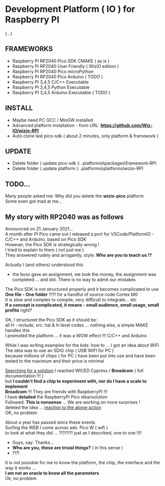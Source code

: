 # Development Platform ( IO ) for Raspberry PI

(...)

## FRAMEWORKS
* Raspberry PI RP2040 Pico SDK CMAKE ( as is )
* Raspberry PI RP2040 User Friendly ( WizIO edition )
* Raspberry PI RP2040 Pico microPython
* Raspberry PI RP2040 Pico Arduino ( TODO )
* Raspberry PI 3,4,5 C/C++ Executable
* Raspberry PI 3,4,5 Python Executable
* Raspberry PI 3,4,5 Arduino Executable ( TODO )

## INSТALL 
* Maybe need PC GCC / MinGW installed
* Advanced platform installation - from URL: **https://github.com/Wiz-IO/wizio-RPI**
* Auto clone last pico-sdk ( about 2 minutes, only platform & framework )

## UPDATE
* Delete folder ( update pico-sdk ): .platformio\packages\framework-RPI
* Delete folder ( update platform ): .platformio\platforms\wizio-RPI

## TODO...

Many people asked me: Why did you delete the **wizio-pico** platform<br>
Some even got mad at me...<br>
## My story with RP2040 was as follows
Announced on 21 January 2021...<br>
A month after PI Pico came out I released a port for VSCode/PlatformIO - C/C++ and Arduino, based on Pico SDK<br>
However, the Pico SDK is strategically wrong !<br>
I tried to explain to them ( not just me )<br>
They answered rudely and arrogantly, style: **Who are you to teach us !?**<br>

Аctually I (and others) understood this<br>
- the boss gave an assignment, we took the money, the assignment was completed ... and dot. There is no way to admit our mistakes


The Pico SDK is not structured properly and it becomes complicated to use<br>
**One file - One folder** ?!?! for a handful of source code Cortex M0<br>
It is slow and complex to compile, very difficult to integrate... etc<br>
**If a concept is complicated, it means - small audience, small usage, small profits** right?<br>

OK, I structured the Pico SDK as it should be: <br>
all H - include, src: hal & hi level codes ... nothing else, a simple MAKE handles this<br>
I promoted the platform ... it was a WOW effect !!! C/C++ and Arduino<br>

While I was writing examples for the kids: how to ... I got an idea about WiFi<br>
The idea was to use an SDIO chip ( USB WiFI for PC )<br>
because millions of chips ( for PC ) have been put into use and have been tested to the maximum and their price is minimal<br>

[Searching for a solution](http://mcu-bg.com/mcu_site/viewtopic.php?f=3&t=17922) I reached WICED Cypress / **Broadcom** ( full documentation !!! )<br>
but **I couldn't find a chip to experiment with, nor do I have a scale to implement**<br>
**Broadcom** !!! They are friends with RaspberryPI !!!<br>
I have **detailed** the RaspberryPI Pico idea/solution<br>
Followed: **This is nonsense** ... We are working on more surprises !<br>
deleted the idea ... [reaction to the above action](https://forums.raspberrypi.com/viewtopic.php?p=1889882&hilit=WICED#p1889843)<br>
OK, no problem<br>

About a year has passed since these events<br>
Surfing the WEB I come across ads: Pico W ( wifi )<br>
to look at what they did ... ?!?!?!?! just as I described, one to one !!!!<br>
- Guys, say: Thanks...<br>
- **Who are you, these are trivial things?** ( in this sense )<br>
- ?!?!<br>

It is not possible for me to know the platform, the chip, the interface and the way it works ... <br>
**I am not an oracle to know all the parameters**<br>
Ok, no problem<br>


